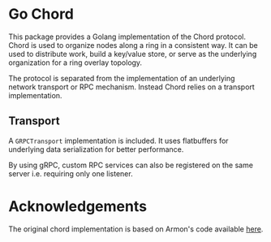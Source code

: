 # Go Chord
This package provides a Golang implementation of the Chord protocol.
Chord is used to organize nodes along a ring in a consistent way. It can be
used to distribute work, build a key/value store, or serve as the underlying
organization for a ring overlay topology.

The protocol is separated from the implementation of an underlying network
transport or RPC mechanism. Instead Chord relies on a transport implementation.

## Transport
A `GRPCTransport` implementation is included.  It uses flatbuffers for underlying
data serialization for better performance.

By using gRPC, custom RPC services can also be registered on the same server i.e.
requiring only one listener.

# Acknowledgements
The original chord implementation is based on Armon's code available
[here](http://github.com/armon/go-chord).
